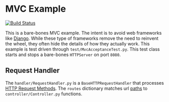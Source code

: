 # MVC Example
[![Build Status](https://travis-ci.org/pairing4good/mvc-python.svg?branch=main)](https://travis-ci.org/pairing4good/mvc-python)

This is a bare-bones MVC example.  The intent is to avoid web frameworks 
like [Django](https://www.djangoproject.com/).  While these type of frameworks remove the 
need to reinvent the wheel, they often hide the details of how they actually work.  This 
example is test driven through `test/MvcAcceptanceTest.py`.  This test class starts and 
stops a bare-bones `HTTPServer` on port `8080`.  

## Request Handler
The `handler/RequestHandler.py` is a `BaseHTTPRequestHandler` that processes 
[HTTP Request Methods](https://en.wikipedia.org/wiki/Hypertext_Transfer_Protocol#Request_methods). 
The `routes` dictionary matches url [paths](https://en.wikipedia.org/wiki/URL#Syntax) 
to `controller/Controller.py` functions.